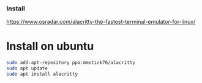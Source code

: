 ### Install 
https://www.osradar.com/alacritty-the-fastest-terminal-emulator-for-linux/

# Install on ubuntu
```bash
sudo add-apt-repository ppa:mmstick76/alacritty
sudo apt update
sudo apt install alacritty
```

